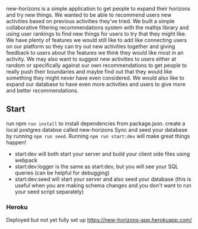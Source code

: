 new-horizons is a simple application to get people to expand their horizons and try new things. We wanted to be able to recommend users new activities based on previous activities they've tried. We built a simple collaborative filtering recommendations system with the mathjs library and using user rankings to find new things for users to try that they might like. 
We have plenty of features we would still like to add like connecting users on our platform so they can try out new activities together and giving feedback to users about the features we think they would like most in an activity. We may also want to suggest new activities to users either at random or specifically against our own recommendations to get people to really push their boundaries and maybe find out that they would like something they might never have even considered. 
We would also like to expand our database to have even more activities and users to give more and better recommendations. 

## Start
run npm `run install` to install dependencies from package.json.
create a local postgres databse called new-horizons
Sync and seed your database by running `npm run seed`. Running `npm run start:dev` will make great things happen!

- start:dev will both start your server and build your client side files using webpack
- start:dev:logger is the same as start:dev, but you will see your SQL queries (can be helpful for debugging)
- start:dev:seed will start your server and also seed your database (this is useful when you are making schema changes and you don't want to run your seed script separately)


### Heroku
Deployed but not yet fully set up
https://new-horizons-app.herokuapp.com/
